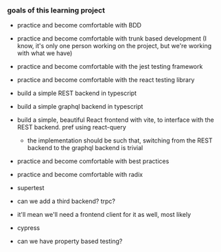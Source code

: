 ### goals of this learning project

- practice and become comfortable with BDD
- practice and become comfortable with trunk based development (I know, it's only one person working on the project, but we're working with what we have)
- practice and become comfortable with the jest testing framework
- practice and become comfortable with the react testing library
- build a simple REST backend in typescript
- build a simple graphql backend in typescript
- build a simple, beautiful React frontend with vite, to interface with the REST backend. pref using react-query
  - the implementation should be such that, switching from the REST backend to the graphql backend is trivial
- practice and become comfortable with best practices
- practice and become comfortable with radix
- supertest

- can we add a third backend? trpc?
- it'll mean we'll need a frontend client for it as well, most likely

- cypress
- can we have property based testing?
